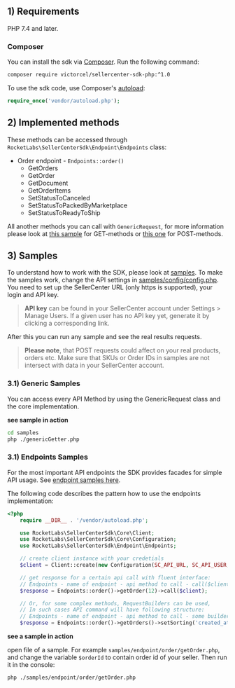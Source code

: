 ## 1) Requirements

PHP 7.4 and later.

### Composer
You can install the sdk via [Composer](http://getcomposer.org/). Run the following command:

```bash
composer require victorcel/sellercenter-sdk-php:^1.0
```

To use the sdk code, use Composer's [autoload](https://getcomposer.org/doc/00-intro.md#autoloading):

```php
require_once('vendor/autoload.php');
```

## 2) Implemented methods

These methods can be accessed through `RocketLabs\SellerCenterSdk\Endpoint\Endpoints` class:

- Order endpoint - `Endpoints::order()`
  - GetOrders
  - GetOrder
  - GetDocument
  - GetOrderItems
  - SetStatusToCanceled
  - SetStatusToPackedByMarketplace
  - SetStatusToReadyToShip

All another methods you can call with `GenericRequest`, for more information please look at [this sample](samples/genericGetter.php) for GET-methods or [this one](samples/genericPost.php) for POST-methods.

## 3) Samples
To understand how to work with the SDK, please look at [samples](samples/).
To make the samples work, change the API settings in [samples/config/config.php](samples/config/config.php).
You need to set up the SellerCenter URL (only https is supported), your login and API key.
> **API key** can be found in your SellerCenter account under Settings > Manage Users. If a given user has no API key yet, generate it by clicking a corresponding link.

After this you can run any sample and see the real results requests.

> **Please note**, that POST requests could affect on your real products, orders etc. Make sure that SKUs or Order IDs
in samples are not intersect with data in your SellerCenter account.

### 3.1) Generic Samples
You can access every API Method by using the GenericRequest class and the core implementation.

**see sample in action**
```bash
cd samples
php ./genericGetter.php
```

### 3.1) Endpoints Samples
For the most important API endpoints the SDK provides facades for simple API usage. See [endpoint samples here](samples/endpoint/).

The following code describes the pattern how to use the endpoints implementation:
```php
<?php
    require __DIR__ . '/vendor/autoload.php';

    use RocketLabs\SellerCenterSdk\Core\Client;
    use RocketLabs\SellerCenterSdk\Core\Configuration;
    use RocketLabs\SellerCenterSdk\Endpoint\Endpoints;

    // create client instance with your credetials
    $client = Client::create(new Configuration(SC_API_URL, SC_API_USER, SC_API_KEY));

    // get response for a certain api call with fluent interface:
    // Endpoints - name of endpoint - api method to call - call($client)
    $response = Endpoints::order()->getOrder(12)->call($client);

    // Or, for some complex methods, RequestBuilders can be used,
    // In such cases API command will have following structure:
    // Endpoints - name of endpoint - api method to call - some builder's setters - build - call($client)
    $response = Endpoints::order()->getOrders()->setSorting('created_at', 'ASC')->setLimit(12)->build()->call($client);
```

**see a sample in action**

open file of a sample. For example `samples/endpoint/order/getOrder.php`, and change the variable `$orderId` to contain order id of your seller.
Then run it in the console:

```bash
php ./samples/endpoint/order/getOrder.php
```

